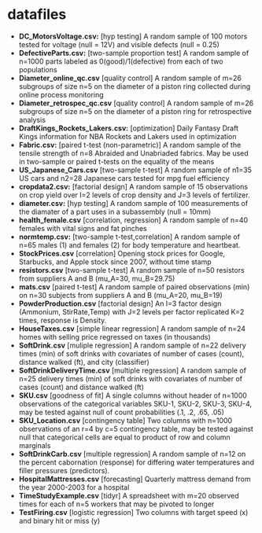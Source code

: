 # datafiles

* **DC_MotorsVoltage.csv:** [hyp testing] A random sample of 100 motors tested for voltage (null = 12V) and visible defects (null = 0.25)
* **DefectiveParts.csv:** [two-sample proportion test] A random sample of n=1000 parts labeled as 0(good)/1(defective) from each of two populations
* **Diameter_online_qc.csv** [quality control] A random sample of m=26 subgroups of size n=5 on the diameter of a piston ring collected during online process monitoring 
* **Diameter_retrospec_qc.csv** [quality control] A random sample of m=26 subgroups of size n=5 on the diameter of a piston ring for retrospective analysis 
* **DraftKings_Rockets_Lakers.csv:** [optimization] Daily Fantasy Draft Kings information for NBA Rockets and Lakers used in optimization 
* **Fabric.csv:** [paired t-test (non-parametric)] A random sample of the tensile strength of n=8 Abraided and Unabriaded fabrics.  May be used in two-sample or paired t-tests on the equality of the means
* **US_Japanese_Cars.csv** [two-sample t-test] A random sample of n1=35 US cars and n2=28 Japanese cars tested for mpg fuel efficiency 
* **cropdata2.csv:** [factorial design] A random sample of 15 observations on crop yield over I=2 levels of crop density and J=3 levels of fertilizer. 
* **diameter.csv:** [hyp testing] A random sample of 100 measurements of the diamater of a part uses in a subassembly (null = 10mm)
* **health_female.csv** [correlation, regression] A random sample of n=40 females with vital signs and fat pinches
* **normtemp.csv:** [two-sample t-test,correlation] A random sample of n=65 males (1) and females (2) for body temperature and heartbeat.  
* **StockPrices.csv** [correlation] Opening stock prices for Google, Starbucks, and Apple stock since 2007, without time stamp
* **resistors.csv** [two-sample t-test] A random sample of n=50 resistors from suppliers A and B (mu_A=30, mu_B=29.75)
* **mats.csv** [paired t-test] A random sample of paired observations (min) on n=30 subjects from suppliers A and B (mu_A=20, mu_B=19)
* **PowderProduction.csv** [factorial design] An I=3 factor design (Ammonium, StirRate,Temp) with J=2 levels per factor replicated K=2 times, response is Density.  
* **HouseTaxes.csv** [simple linear regression] A random sample of n=24 homes with selling price regressed on taxes (in thousands) 
* **SoftDrink.csv** [muliple regression] A random sample of n=22 delivery times (min) of soft drinks with covariates of number of cases (count), distance walked (ft), and city (classifier)  
* **SoftDrinkDeliveryTime.csv** [multiple regression] A random sample of n=25 delivery times (min) of soft drinks with covariates of number of cases (count) and distance walked (ft)
* **SKU.csv** [goodness of fit] A single columns without header of n=1000 observations of the categorical variables SKU-1, SKU-2, SKU-3, SKU-4, may be tested against null of count probabilities (.1, .2, .65, .05)
* **SKU_Location.csv** [contingency table] Two columns with n=1000 observations of an r=4 by c=5 contingency table, may be tested against null that categorical cells are equal to product of row and column marginals 
* **SoftDrinkCarb.csv** [multiple regression]  A random sample of n=12 on the percent cabornation (response) for differing water temperatures and filler pressures (predictors).
* **HospitalMattresses.csv** [forecasting] Quarterly mattress demand from the year 2000-2003 for a hospital
* **TimeStudyExample.csv** [tidyr] A spreadsheet with m=20 observed times for each of n=5 workers that may be pivoted to longer
* **TestFiring.csv** [logistic regression] Two columns with target speed (x) and binary hit or miss (y)
